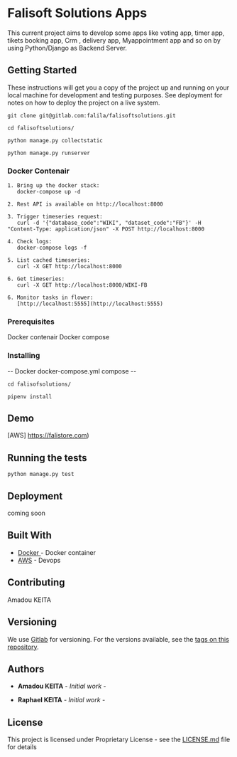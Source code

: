 # Falisoft Solutions Apps

This current project aims to develop some apps like voting app, timer app, tikets booking app, Crm , delivery app, Myappointment app and so on by using Python/Django as Backend Server.

## Getting Started

These instructions will get you a copy of the project up and running on your local machine for development and testing purposes. See deployment for notes on how to deploy the project on a live system.

``` 
git clone git@gitlab.com:falila/falisoftsolutions.git

cd falisoftsolutions/

python manage.py collectstatic

python manage.py runserver

```

### Docker Contenair

``` 
1. Bring up the docker stack:
   docker-compose up -d

2. Rest API is available on http://localhost:8000

3. Trigger timeseries request:
   curl -d '{"database_code":"WIKI", "dataset_code":"FB"}' -H "Content-Type: application/json" -X POST http://localhost:8000

4. Check logs:
   docker-compose logs -f

5. List cached timeseries:
   curl -X GET http://localhost:8000

6. Get timeseries:
   curl -X GET http://localhost:8000/WIKI-FB

6. Monitor tasks in flower:
   [http://localhost:5555](http://localhost:5555)
```

### Prerequisites

Docker contenair
Docker compose


### Installing

-- Docker docker-compose.yml compose --

```
cd falisofsolutions/

pipenv install

```

## Demo 

[AWS] https://falistore.com)

## Running the tests
```
python manage.py test

```


## Deployment
 coming soon

## Built With

* [Docker ](https://docker.com/) - Docker container
* [AWS](https://falisolfapps.com/apps) - Devops

## Contributing

 Amadou KEITA

## Versioning

We use [Gitlab](https://gitlab.com/) for versioning. For the versions available, see the [tags on this repository](https://gitlab.com/falila/react_apps/). 

## Authors

* **Amadou KEITA** - *Initial work* - [](https://gitlab.com/falila/falisoftsolutions/)

* **Raphael KEITA** - *Initial work* - [](https://gitlab.com/falila/falisoftsolutions/)


## License

This project is licensed under Proprietary License - see the [LICENSE.md](LICENSE.md) file for details